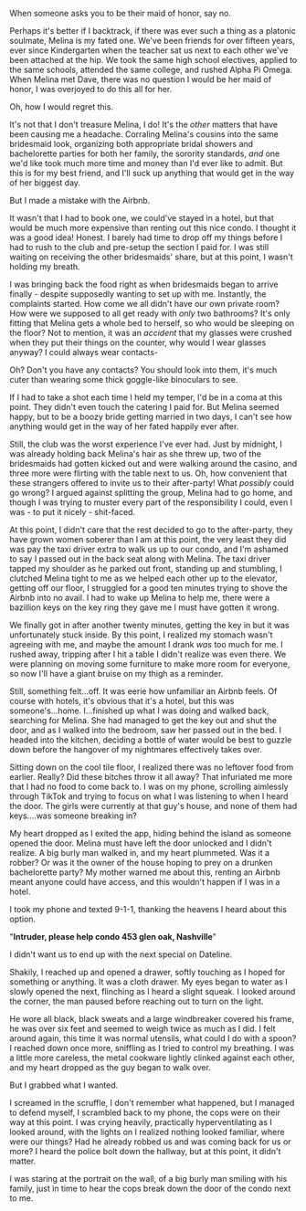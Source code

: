 When someone asks you to be their maid of honor, say no. 

Perhaps it's better if I backtrack, if there was ever such a thing as a platonic soulmate, Melina is my fated one. We've been friends for over fifteen years, ever since Kindergarten when the teacher sat us next to each other we've been attached at the hip. We took the same high school electives, applied to the same schools, attended the same college, and rushed Alpha Pi Omega. When Melina met Dave, there was no question I would be her maid of honor, I was overjoyed to do this all for her. 

Oh, how I would regret this. 

It's not that I don't treasure Melina, I do! It's the *other* matters that have been causing me a headache. Corraling Melina's cousins into the same bridesmaid look, organizing both appropriate bridal showers and bachelorette parties for both her family, the sorority standards, *and* one we'd like took much more time and money than I'd ever like to admit. But this is for my best friend, and I'll suck up anything that would get in the way of her biggest day. 

But I made a mistake with the Airbnb. 

It wasn't that I had to book one, we could've stayed in a hotel, but that would be much more expensive than renting out this nice condo. I thought it was a good idea! Honest. I barely had time to drop off my things before I had to rush to the club and pre-setup the section I paid for. I was still waiting on receiving the other bridesmaids' share, but at this point, I wasn't holding my breath. 

I was bringing back the food right as when bridesmaids began to arrive finally - despite supposedly wanting to set up with me. Instantly, the complaints started. How come we all didn't have our own private room? How were we supposed to all get ready with *only* two bathrooms? It's only fitting that Melina gets a whole bed to herself, so who would be sleeping on the floor? Not to mention, it was an *accident* that my glasses were crushed when they put their things on the counter, why would I wear glasses anyway? I could always wear contacts-

Oh? Don't you have any contacts? You should look into them, it's much cuter than wearing some thick goggle-like binoculars to see. 

If I had to take a shot each time I held my temper, I'd be in a coma at this point. They didn't even touch the catering I paid for. But Melina seemed happy, but to be a boozy bride getting married in two days, I can't see how anything would get in the way of her fated happily ever after. 

Still, the club was the worst experience I've ever had. Just by midnight, I was already holding back Melina's hair as she threw up, two of the bridesmaids had gotten kicked out and were walking around the casino, and three more were flirting with the table next to us. Oh, how convenient that these strangers offered to invite us to their after-party! What *possibly* could go wrong? I argued against splitting the group, Melina had to go home, and though I was trying to muster every part of the responsibility I could, even I was - to put it nicely - shit-faced. 

At this point, I didn't care that the rest decided to go to the after-party, they have grown women soberer than I am at this point, the very least they did was pay the taxi driver extra to walk us up to our condo, and I'm ashamed to say I passed out in the back seat along with Melina. The taxi driver tapped my shoulder as he parked out front, standing up and stumbling, I clutched Melina tight to me as we helped each other up to the elevator, getting off our floor, I struggled for a good ten minutes trying to shove the Airbnb into no avail. I had to wake up Melina to help me, there were a bazillion keys on the key ring they gave me I must have gotten it wrong. 

We finally got in after another twenty minutes, getting the key in but it was unfortunately stuck inside. By this point, I realized my stomach wasn't agreeing with me, and maybe the amount I drank *was* too much for me. I rushed away, tripping after I hit a table I didn't realize was even there. We were planning on moving some furniture to make more room for everyone, so now I'll have a giant bruise on my thigh as a reminder. 

Still, something felt...off. It was eerie how unfamiliar an Airbnb feels. Of course with hotels, it's obvious that it's a hotel, but this was someone's...home. I...finished up what I was doing and walked back, searching for Melina. She had managed to get the key out and shut the door, and as I walked into the bedroom, saw her passed out in the bed. I headed into the kitchen, deciding a bottle of water would be best to guzzle down before the hangover of my nightmares effectively takes over. 

Sitting down on the cool tile floor, I realized there was no leftover food from earlier. Really? Did these bitches throw it all away? That infuriated me more that I had no food to come back to. I was on my phone, scrolling aimlessly through TikTok and trying to focus on what I was listening to when I heard the door. The girls were currently at that guy's house, and none of them had keys....was someone breaking in? 

My heart dropped as I exited the app, hiding behind the island as someone opened the door. Melina must have left the door unlocked and I didn't realize. A big burly man walked in, and my heart plummeted. Was it a robber? Or was it the owner of the house hoping to prey on a drunken bachelorette party? My mother warned me about this, renting an Airbnb meant anyone could have access, and this wouldn't happen if I was in a hotel.

 I took my phone and texted 9-1-1, thanking the heavens I heard about this option. 

"**Intruder, please help condo 453 glen oak, Nashville**"

I didn't want us to end up with the next special on Dateline.

Shakily, I reached up and opened a drawer, softly touching as I hoped for something or anything. It was a cloth drawer. My eyes began to water as I slowly opened the next, flinching as I heard a slight squeak. I looked around the corner, the man paused before reaching out to turn on the light. 

He wore all black, black sweats and a large windbreaker covered his frame, he was over six feet and seemed to weigh twice as much as I did. I felt around again, this time it was normal utensils, what could I do with a spoon? I reached down once more, sniffling as I tried to control my breathing. I was a little more careless, the metal cookware lightly clinked against each other, and my heart dropped as the guy began to walk over. 

But I grabbed what I wanted.

I screamed in the scruffle, I don't remember what happened, but I managed to defend myself, I scrambled back to my phone, the cops were on their way at this point. I was crying heavily, practically hyperventilating as I looked around, with the lights on I realized nothing looked familiar, where were our things? Had he already robbed us and was coming back for us or more? I heard the police bolt down the hallway, but at this point, it didn't matter. 

I was staring at the portrait on the wall, of a big burly man smiling with his family, just in time to hear the cops break down the door of the condo next to me.